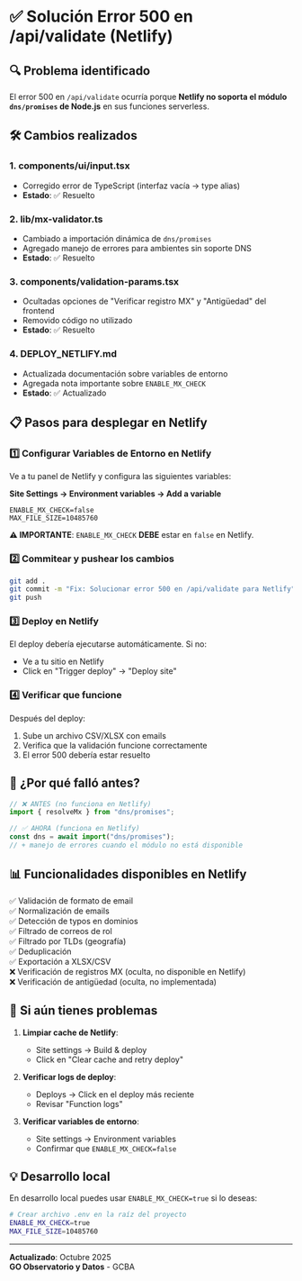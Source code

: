 # ✅ Solución Error 500 en /api/validate (Netlify)

## 🔍 Problema identificado

El error 500 en `/api/validate` ocurría porque **Netlify no soporta el módulo `dns/promises` de Node.js** en sus funciones serverless.

## 🛠️ Cambios realizados

### 1. **components/ui/input.tsx**
- Corregido error de TypeScript (interfaz vacía → type alias)
- **Estado**: ✅ Resuelto

### 2. **lib/mx-validator.ts**
- Cambiado a importación dinámica de `dns/promises`
- Agregado manejo de errores para ambientes sin soporte DNS
- **Estado**: ✅ Resuelto

### 3. **components/validation-params.tsx**
- Ocultadas opciones de "Verificar registro MX" y "Antigüedad" del frontend
- Removido código no utilizado
- **Estado**: ✅ Resuelto

### 4. **DEPLOY_NETLIFY.md**
- Actualizada documentación sobre variables de entorno
- Agregada nota importante sobre `ENABLE_MX_CHECK`
- **Estado**: ✅ Actualizado

## 📋 Pasos para desplegar en Netlify

### 1️⃣ Configurar Variables de Entorno en Netlify

Ve a tu panel de Netlify y configura las siguientes variables:

**Site Settings → Environment variables → Add a variable**

```
ENABLE_MX_CHECK=false
MAX_FILE_SIZE=10485760
```

**⚠️ IMPORTANTE**: `ENABLE_MX_CHECK` **DEBE** estar en `false` en Netlify.

### 2️⃣ Commitear y pushear los cambios

```bash
git add .
git commit -m "Fix: Solucionar error 500 en /api/validate para Netlify"
git push
```

### 3️⃣ Deploy en Netlify

El deploy debería ejecutarse automáticamente. Si no:
- Ve a tu sitio en Netlify
- Click en "Trigger deploy" → "Deploy site"

### 4️⃣ Verificar que funcione

Después del deploy:
1. Sube un archivo CSV/XLSX con emails
2. Verifica que la validación funcione correctamente
3. El error 500 debería estar resuelto

## 🧪 ¿Por qué falló antes?

```javascript
// ❌ ANTES (no funciona en Netlify)
import { resolveMx } from "dns/promises";

// ✅ AHORA (funciona en Netlify)
const dns = await import("dns/promises");
// + manejo de errores cuando el módulo no está disponible
```

## 📊 Funcionalidades disponibles en Netlify

✅ Validación de formato de email  
✅ Normalización de emails  
✅ Detección de typos en dominios  
✅ Filtrado de correos de rol  
✅ Filtrado por TLDs (geografía)  
✅ Deduplicación  
✅ Exportación a XLSX/CSV  
❌ Verificación de registros MX (oculta, no disponible en Netlify)  
❌ Verificación de antigüedad (oculta, no implementada)

## 🔧 Si aún tienes problemas

1. **Limpiar cache de Netlify**:
   - Site settings → Build & deploy
   - Click en "Clear cache and retry deploy"

2. **Verificar logs de deploy**:
   - Deploys → Click en el deploy más reciente
   - Revisar "Function logs"

3. **Verificar variables de entorno**:
   - Site settings → Environment variables
   - Confirmar que `ENABLE_MX_CHECK=false`

## 💡 Desarrollo local

En desarrollo local puedes usar `ENABLE_MX_CHECK=true` si lo deseas:

```bash
# Crear archivo .env en la raíz del proyecto
ENABLE_MX_CHECK=true
MAX_FILE_SIZE=10485760
```

---

**Actualizado**: Octubre 2025  
**GO Observatorio y Datos** - GCBA

